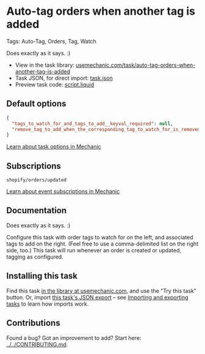 # Auto-tag orders when another tag is added

Tags: Auto-Tag, Orders, Tag, Watch

Does exactly as it says. :)

* View in the task library: [usemechanic.com/task/auto-tag-orders-when-another-tag-is-added](https://usemechanic.com/task/auto-tag-orders-when-another-tag-is-added)
* Task JSON, for direct import: [task.json](../../tasks/auto-tag-orders-when-another-tag-is-added.json)
* Preview task code: [script.liquid](./script.liquid)

## Default options

```json
{
  "tags_to_watch_for_and_tags_to_add__keyval_required": null,
  "remove_tag_to_add_when_the_corresponding_tag_to_watch_for_is_removed__boolean": null
}
```

[Learn about task options in Mechanic](https://docs.usemechanic.com/article/471-task-options)

## Subscriptions

```liquid
shopify/orders/updated
```

[Learn about event subscriptions in Mechanic](https://docs.usemechanic.com/article/408-subscriptions)

## Documentation

Does exactly as it says. :)

Configure this task with order tags to watch for on the left, and associated tags to add on the right. (Feel free to use a comma-delimited list on the right side, too.) This task will run whenever an order is created or updated, tagging as configured.

## Installing this task

Find this task [in the library at usemechanic.com](https://usemechanic.com/task/auto-tag-orders-when-another-tag-is-added), and use the "Try this task" button. Or, import [this task's JSON export](../../tasks/auto-tag-orders-when-another-tag-is-added.json) – see [Importing and exporting tasks](https://docs.usemechanic.com/article/505-importing-and-exporting-tasks) to learn how imports work.

## Contributions

Found a bug? Got an improvement to add? Start here: [../../CONTRIBUTING.md](../../CONTRIBUTING.md).

